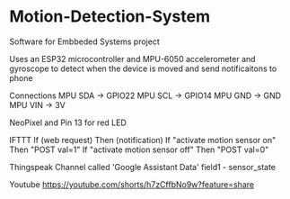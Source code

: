 # Motion-Detection-System
Software for Embbeded Systems project

Uses an ESP32 microcontroller and MPU-6050 accelerometer and gyroscope to detect when the device is moved and send notificaitons to phone



Connections
MPU SDA -> GPIO22
MPU SCL -> GPIO14
MPU GND -> GND
MPU VIN -> 3V

NeoPixel and Pin 13 for red LED

IFTTT
If (web request) Then (notification)
If "activate motion sensor on" Then "POST val=1"
If "activate motion sensor off" Then "POST val=0"

Thingspeak
Channel called 'Google Assistant Data'
field1 - sensor_state

Youtube
https://youtube.com/shorts/h7zCffbNo9w?feature=share 
